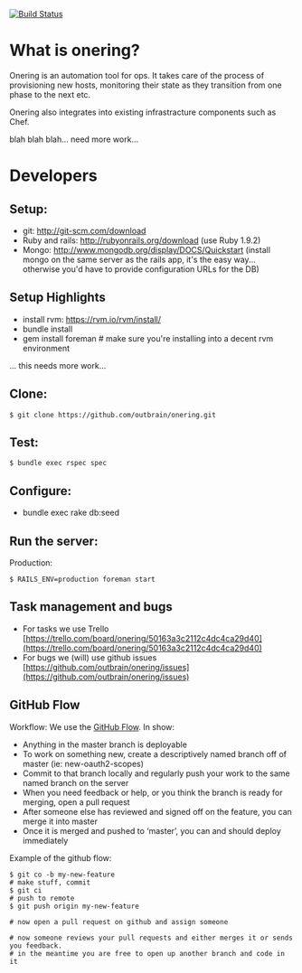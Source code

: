 [![Build Status](https://secure.travis-ci.org/outbrain/onering.png?branch=master)](http://travis-ci.org/outbrain/onering)

What is onering?
= 
Onering is an automation tool for ops. It takes care of the process of provisioning new hosts, monitoring their state as they transition from one phase to the next etc.

Onering also integrates into existing infrastracture components such as Chef.

blah blah blah... need more work...

Developers
=
Setup:
-
- git: http://git-scm.com/download
- Ruby and rails: http://rubyonrails.org/download (use Ruby 1.9.2)
- Mongo: http://www.mongodb.org/display/DOCS/Quickstart (install mongo on the same server as the rails app, it's the easy way... otherwise you'd have to provide configuration URLs for the DB)

Setup Highlights
-
- install rvm: https://rvm.io/rvm/install/
- bundle install
- gem install foreman # make sure you're installing into a decent rvm environment

... this needs more work...


Clone:
-

    $ git clone https://github.com/outbrain/onering.git

Test:
-

    $ bundle exec rspec spec

Configure:
-
- bundle exec rake db:seed

Run the server:
-
Production:

    $ RAILS_ENV=production foreman start


Task management and bugs
-
- For tasks we use Trello [https://trello.com/board/onering/50163a3c2112c4dc4ca29d40](https://trello.com/board/onering/50163a3c2112c4dc4ca29d40)
- For bugs we (will) use github issues [https://github.com/outbrain/onering/issues](https://github.com/outbrain/onering/issues)

GitHub Flow
-

Workflow: We use the [GitHub Flow](http://scottchacon.com/2011/08/31/github-flow.html). In show:

- Anything in the master branch is deployable
- To work on something new, create a descriptively named branch off of master (ie: new-oauth2-scopes)
- Commit to that branch locally and regularly push your work to the same named branch on the server
- When you need feedback or help, or you think the branch is ready for merging, open a pull request
- After someone else has reviewed and signed off on the feature, you can merge it into master
- Once it is merged and pushed to ‘master’, you can and should deploy immediately


Example of the github flow:

	$ git co -b my-new-feature
	# make stuff, commit
	$ git ci
	# push to remote
	$ git push origin my-new-feature
	
	# now open a pull request on github and assign someone
	
	# now someone reviews your pull requests and either merges it or sends you feedback.
	# in the meantime you are free to open up another branch and code in it